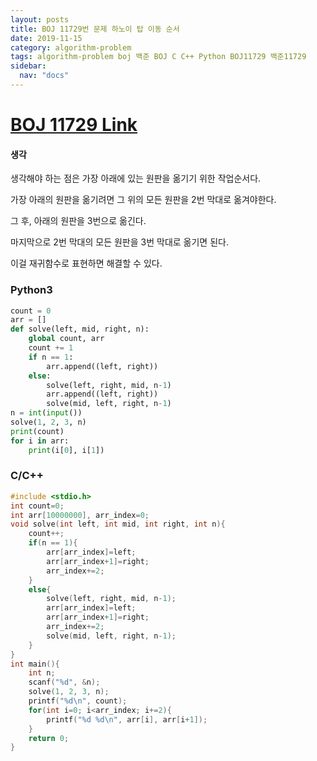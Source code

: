 ```yaml
---
layout: posts
title: BOJ 11729번 문제 하노이 탑 이동 순서
date: 2019-11-15
category: algorithm-problem
tags: algorithm-problem boj 백준 BOJ C C++ Python BOJ11729 백준11729
sidebar:
  nav: "docs"
---
```

# [BOJ 11729 Link](https://www.acmicpc.net/problem/11729)
#### 생각

생각해야 하는 점은 가장 아래에 있는 원판을 옮기기 위한 작업순서다.

가장 아래의 원판을 옮기려면 그 위의 모든 원판을 2번 막대로 옮겨야한다.

그 후, 아래의 원판을 3번으로 옮긴다.

마지막으로 2번 막대의 모든 원판을 3번 막대로 옮기면 된다.

이걸 재귀함수로 표현하면 해결할 수 있다.

### Python3
```python
count = 0
arr = []
def solve(left, mid, right, n):
    global count, arr
    count += 1
    if n == 1:
        arr.append((left, right))
    else:
        solve(left, right, mid, n-1)
        arr.append((left, right))
        solve(mid, left, right, n-1)
n = int(input())
solve(1, 2, 3, n)
print(count)
for i in arr:
    print(i[0], i[1])
```
### C/C++
```c++
#include <stdio.h>
int count=0;
int arr[10000000], arr_index=0;
void solve(int left, int mid, int right, int n){
    count++;
    if(n == 1){
        arr[arr_index]=left;
        arr[arr_index+1]=right;
        arr_index+=2;
    }
    else{
        solve(left, right, mid, n-1);
        arr[arr_index]=left;
        arr[arr_index+1]=right;
        arr_index+=2;
        solve(mid, left, right, n-1);
    }
}
int main(){
    int n;
    scanf("%d", &n);
    solve(1, 2, 3, n);
    printf("%d\n", count);
    for(int i=0; i<arr_index; i+=2){
        printf("%d %d\n", arr[i], arr[i+1]);
    }
    return 0;
}
```

